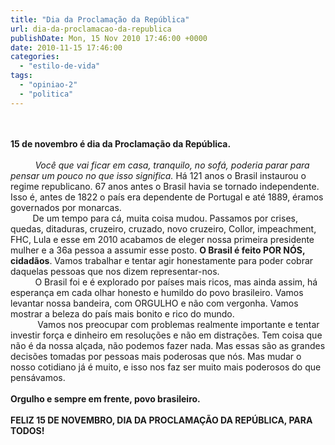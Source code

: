 ```yaml
---
title: "Dia da Proclamação da República"
url: dia-da-proclamacao-da-republica
publishDate: Mon, 15 Nov 2010 17:46:00 +0000
date: 2010-11-15 17:46:00
categories: 
  - "estilo-de-vida"
tags: 
  - "opiniao-2"
  - "politica"
---
```

<div><span><span><b><br></b></span></span><br><span><span><b>15 de novembro é dia da Proclamação da República. </b></span></span></div><div><span><br></span></div><div><span>    </span><span>    <span><span><i> </i></span></span></span><span><span><span><i> </i></span></span><i>Você que vai ficar em casa, tranquilo, no sofá, poderia parar para pensar um pouco no que isso significa.</i> H</span><span>á 121 anos o Brasil instaurou o regime republicano. 67 anos antes o Brasil havia se tornado independente. Isso é, antes de 1822 o país era dependente de Portugal e até 1889, éramos governados por monarcas. </span></div><div><span>    <span><span><i> </i></span></span>    De um tempo para cá, muita coisa mudou. Passamos por crises, quedas, ditaduras, cruzeiro, cruzado, novo cruzeiro, Collor, impeachment, FHC, Lula e esse em 2010 acabamos de eleger nossa primeira presidente mulher e a 36a pessoa a assumir esse posto. </span><span><b>O Brasil é feito POR NÓS, cidadãos</b>. Vamos trabalhar e tentar agir honestamente para poder cobrar daquelas pessoas que nos dizem representar-nos. </span></div><div><span>    <span><span> </span></span></span><span>    <span><span><i> </i></span></span></span><span>O Brasil foi e é explorado por países mais ricos, mas ainda assim, há esperança em cada olhar honesto e humildo do povo brasileiro. Vamos levantar nossa bandeira, com ORGULHO e não com vergonha. Vamos mostrar a beleza do país mais bonito e rico do mundo.</span></div><div><span> </span><span>   </span><span>    <span><span><i> </i></span></span></span><span> </span><span><span> </span></span><span>Vamos nos preocupar com problemas realmente importante e tentar investir força e dinheiro em resoluções e não em distrações. </span><span>Tem coisa que não é da nossa alçada, não podemos fazer nada. Mas essas são as grandes decisões tomadas por pessoas mais poderosas que nós. Mas mudar o nosso cotidiano já é muito, e isso nos faz ser muito mais poderosos do que pensávamos.</span></div><div><span><span><br></span></span></div><div><span><span><b><span>Orgulho e</span> <span>sempre em frente,</span><span> povo brasileiro.</span></b></span></span></div><div><span><span><b><br></b></span></span></div><div><span><span><b><span>FELIZ 15 DE NOVEMBRO,</span></b><b> <span>DIA DA PROCLAMAÇÃO DA REPÚBLICA,</span> <span>PARA TODOS!</span></b></span></span><br><span><span><b><span><br></span></b></span></span></div>
